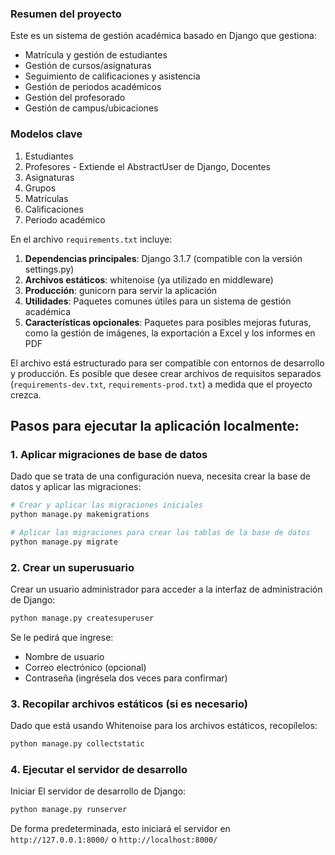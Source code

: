 ### Resumen del proyecto
Este es un sistema de gestión académica basado en Django que gestiona:
- Matrícula y gestión de estudiantes
- Gestión de cursos/asignaturas
- Seguimiento de calificaciones y asistencia
- Gestión de periodos académicos
- Gestión del profesorado
- Gestión de campus/ubicaciones

### Modelos clave
1. Estudiantes
2. Profesores - Extiende el AbstractUser de Django, Docentes
3. Asignaturas
4. Grupos
5. Matrículas
6. Calificaciones
7. Periodo académico


En el archivo `requirements.txt` incluye:
1. **Dependencias principales**: Django 3.1.7 (compatible con la versión settings.py)
2. **Archivos estáticos**: whitenoise (ya utilizado en middleware)
3. **Producción**: gunicorn para servir la aplicación
4. **Utilidades**: Paquetes comunes útiles para un sistema de gestión académica
5. **Características opcionales**: Paquetes para posibles mejoras futuras, como la gestión de imágenes, la exportación a Excel y los informes en PDF

El archivo está estructurado para ser compatible con entornos de desarrollo y producción. Es posible que desee crear archivos de requisitos separados (`requirements-dev.txt`, `requirements-prod.txt`) a medida que el proyecto crezca.


## Pasos para ejecutar la aplicación localmente:
### 1. **Aplicar migraciones de base de datos**
Dado que se trata de una configuración nueva, necesita crear la base de datos y aplicar las migraciones:
``` bash
# Crear y aplicar las migraciones iniciales
python manage.py makemigrations

# Aplicar las migraciones para crear las tablas de la base de datos
python manage.py migrate
```
### 2. **Crear un superusuario**
Crear un usuario administrador para acceder a la interfaz de administración de Django:
``` bash
python manage.py createsuperuser
```
Se le pedirá que ingrese:
- Nombre de usuario
- Correo electrónico (opcional)
- Contraseña (ingrésela dos veces para confirmar)

### 3. **Recopilar archivos estáticos** (si es necesario)
Dado que está usando Whitenoise para los archivos estáticos, recopílelos:
``` bash
python manage.py collectstatic
```
### 4. **Ejecutar el servidor de desarrollo**
Iniciar El servidor de desarrollo de Django:
``` bash
python manage.py runserver
```
De forma predeterminada, esto iniciará el servidor en `http://127.0.0.1:8000/` o `http://localhost:8000/`
